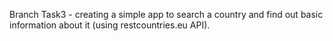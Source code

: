 Branch Task3 - creating a simple app to search a country and find out basic information about it (using restcountries.eu API).
